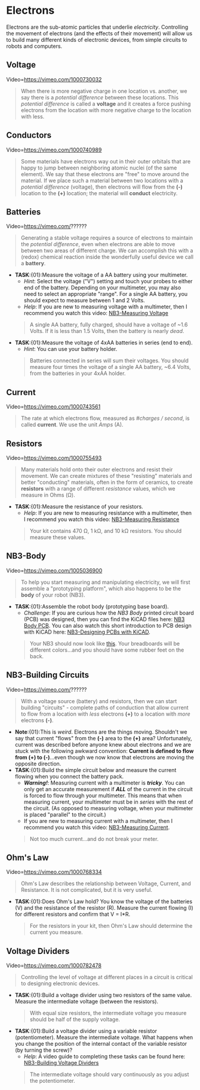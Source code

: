 # Electrons
Electrons are the sub-atomic particles that underlie *electricity*. Controlling the movement of electrons (and the effects of their movement) will allow us to build many different kinds of electronic devices, from simple circuits to robots and computers.

## Voltage
Video=https://vimeo.com/1000730032
> When there is more negative charge in one location vs. another, we say there is a *potential difference* between these locations. This *potential difference* is called a **voltage** and it creates a force pushing electrons from the location with more negative charge to the location with less.

## Conductors
Video=https://vimeo.com/1000740989
> Some materials have electrons way out in their outer orbitals that are happy to jump between neighboring atomic nuclei (of the same element). We say that these electrons are "free" to move around the material. If we place such a material between two locations with a *potential difference* (voltage), then electrons will flow from the **(-)** location to the **(+)** location; the material will **conduct** electricity. 

## Batteries
Video=https://vimeo.com/??????
> Generating a stable voltage requires a source of electrons to maintain the *potential difference*, even when electrons are able to move between two areas of different charge. We can accomplish this with a (redox) chemical reaction inside the wonderfully useful device we call a **battery**.
- **TASK**:{01}:Measure the voltage of a AA battery using your multimeter.
    - *Hint*: Select the voltage ("V") setting and touch your probes to either end of the battery. Depending on your multimeter, you may also need to select an appropriate "range". For a single AA battery, you should expect to measure between 1 and 2 Volts.
    - *Help*: If you are new to measuring voltage with a multimeter, then I recommend you watch this video: [NB3-Measuring Voltage](https://vimeo.com/??????)
    > A single AA battery, fully charged, should have a voltage of ~1.6 Volts. If it is less than 1.5 Volts, then the battery is nearly *dead*.
- **TASK**:{01}:Measure the voltage of 4xAA batteries in series (end to end).
    - *Hint*: You can use your battery holder.
    > Batteries connected in series will sum their voltages. You should measure four times the voltage of a single AA battery, ~6.4 Volts, from the batteries in your 4xAA holder.

## Current
Video=https://vimeo.com/1000743561
> The rate at which electrons flow, measured as *#charges / second*, is called **current**. We use the unit *Amps* (A).

## Resistors
Video=https://vimeo.com/1000755493
> Many materials hold onto their outer electrons and resist their movement. We can create mixtures of these "resisting" materials and better "conducting" materials, often in the form of ceramics, to create **resistors** with a range of different *resistance* values, which we measure in Ohms (&Omega;).
- **TASK**:{01}:Measure the resistance of your resistors.
    - *Help*: If you are new to measuring resistance with a multimeter, then I recommend you watch this video: [NB3-Measuring Resistance](https://vimeo.com/??????)
    > Your kit contains 470 &Omega;, 1 k&Omega;, and 10 k&Omega; resistors. You should measure these values.

## NB3-Body
Video=https://vimeo.com/1005036900
> To help you start measuring and manipulating electricity, we will first assemble a "prototyping platform", which also happens to be the **body** of your robot (NB3).
- **TASK**:{01}:Assemble the robot body (prototyping base board).
    - *Challenge*: If you are curious how the *NB3 Body* printed circuit board (PCB) was designed, then you can find the KiCAD files here: [NB3 Body PCB](../../../boxes/electrons/NB3_body). You can also watch this short introduction to PCB design with KiCAD here: [NB3-Designing PCBs with KiCAD](https://vimeo.com/??????).
    > Your NB3 should now look like [this](../../../boxes/electrons/NB3_body/NB3_body_front.png). Your breadboards will be different colors...and you should have some rubber feet on the back.

## NB3-Building Circuits
Video=https://vimeo.com/??????
> With a voltage source (battery) and resistors, then we can start building "circuits" - complete paths of conduction that allow current to flow from a location with *less* electrons **(+)** to a location with *more* electrons **(-)**.
- **Note**:{01}:This is *weird*. Electrons are the things moving. Shouldn't we say that current "flows" from the **(-)** area to the **(+)** area? Unfortunately, current was described before anyone knew about electrons and we are stuck with the following awkward convention: **Current is defined to flow from (+) to (-)**...even though we now know that electrons are moving the opposite direction.
- **TASK**:{01}:Build the simple circuit below and measure the current flowing when you connect the battery pack.
    - ***Warning!***: Measuring current with a multimeter is ***tricky***. You can only get an accurate measurement if ***ALL*** of the current in the circuit is forced to flow through your multimeter. This means that when measuring current, your multimeter must be in *series* with the rest of the circuit. (As opposed to measuring voltage, when your multimeter is placed "parallel" to the circuit.)
    - If you are new to measuring current with a multimeter, then I recommend you watch this video: [NB3-Measuring Current](https://vimeo.com/??????).
    > Not too much current...and do not break your meter.

## Ohm's Law
Video=https://vimeo.com/1000768334
> Ohm's Law describes the relationship between Voltage, Current, and Resistance. It is not complicated, but it is very useful.
- **TASK**:{01}:Does Ohm's Law hold? You know the voltage of the batteries (V) and the resistance of the resistor (R). Measure the current flowing (I) for different resistors and confirm that V = I*R.
    > For the resistors in your kit, then Ohm's Law should determine the current you measure.

## Voltage Dividers
Video=https://vimeo.com/1000782478
> Controlling the level of voltage at different places in a circuit is critical to designing electronic devices.
- **TASK**:{01}:Build a voltage divider using two resistors of the same value. Measure the intermediate voltage (between the resistors).
    > With equal size resistors, the intermediate voltage you measure should be half of the supply voltage.
- **TASK**:{01}:Build a voltage divider using a variable resistor (potentiometer). Measure the intermediate voltage. What happens when you change the position of the internal contact of the variable resistor (by turning the screw)?
    - *Help*: A video guide to completing these tasks can be found here: [NB3-Building Voltage Dividers](https://vimeo.com/1000789632)
    > The intermediate voltage should vary continuously as you adjust the potentiometer.

